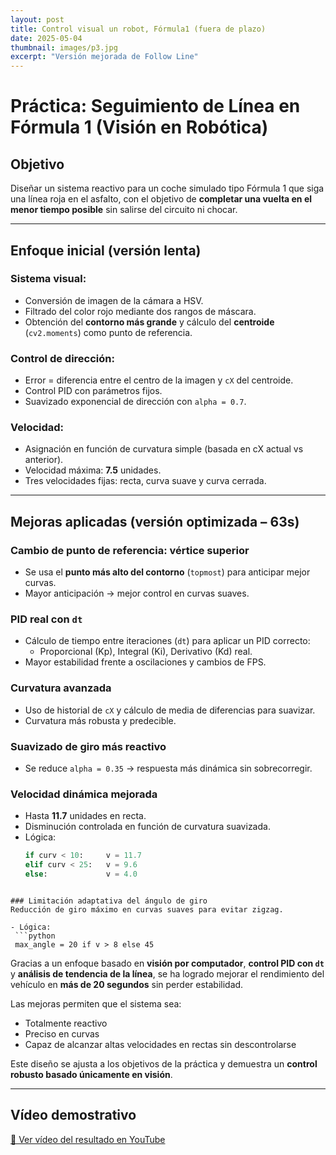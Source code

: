 ```yaml
---
layout: post
title: Control visual un robot, Fórmula1 (fuera de plazo)
date: 2025-05-04
thumbnail: images/p3.jpg
excerpt: "Versión mejorada de Follow Line"
---
```



#  Práctica: Seguimiento de Línea en Fórmula 1 (Visión en Robótica)

##  Objetivo

Diseñar un sistema reactivo para un coche simulado tipo Fórmula 1 que siga una línea roja en el asfalto, con el objetivo de **completar una vuelta en el menor tiempo posible** sin salirse del circuito ni chocar.

---

##  Enfoque inicial (versión lenta)

###  Sistema visual:
- Conversión de imagen de la cámara a HSV.
- Filtrado del color rojo mediante dos rangos de máscara.
- Obtención del **contorno más grande** y cálculo del **centroide** (`cv2.moments`) como punto de referencia.

### Control de dirección:
- Error = diferencia entre el centro de la imagen y `cX` del centroide.
- Control PID con parámetros fijos.
- Suavizado exponencial de dirección con `alpha = 0.7`.

###  Velocidad:
- Asignación en función de curvatura simple (basada en cX actual vs anterior).
- Velocidad máxima: **7.5** unidades.
- Tres velocidades fijas: recta, curva suave y curva cerrada.

---

##  Mejoras aplicadas (versión optimizada – 63s)

###  Cambio de punto de referencia: vértice superior
- Se usa el **punto más alto del contorno** (`topmost`) para anticipar mejor curvas.
- Mayor anticipación → mejor control en curvas suaves.

###  PID real con `dt`
- Cálculo de tiempo entre iteraciones (`dt`) para aplicar un PID correcto:
  - Proporcional (Kp), Integral (Ki), Derivativo (Kd) real.
- Mayor estabilidad frente a oscilaciones y cambios de FPS.

###  Curvatura avanzada
- Uso de historial de `cX` y cálculo de media de diferencias para suavizar.
- Curvatura más robusta y predecible.

###  Suavizado de giro más reactivo
- Se reduce `alpha = 0.35` → respuesta más dinámica sin sobrecorregir.

###  Velocidad dinámica mejorada
- Hasta **11.7** unidades en recta.
- Disminución controlada en función de curvatura suavizada.
- Lógica:
  ```python
  if curv < 10:     v = 11.7
  elif curv < 25:   v = 9.6
  else:             v = 4.0
 ```

### Limitación adaptativa del ángulo de giro
Reducción de giro máximo en curvas suaves para evitar zigzag.

- Lógica:
  ```python
  max_angle = 20 if v > 8 else 45

 ```

Gracias a un enfoque basado en **visión por computador**, **control PID con `dt`** y **análisis de tendencia de la línea**, se ha logrado mejorar el rendimiento del vehículo en **más de 20 segundos** sin perder estabilidad.

Las mejoras permiten que el sistema sea:

- Totalmente reactivo  
-  Preciso en curvas  
- Capaz de alcanzar altas velocidades en rectas sin descontrolarse

Este diseño se ajusta a los objetivos de la práctica y demuestra un **control robusto basado únicamente en visión**.

---

##  Vídeo demostrativo

[🔗 Ver vídeo del resultado en YouTube](https://www.youtube.com/watch?v=AQUI_TU_VIDEO)

<!-- También puedes usar este formato para una miniatura clicable en HTML si lo usas en una web o GitHub Pages:

<a href="https://www.youtube.com/watch?v=AQUI_TU_VIDEO" target="_blank">
  <img src="https://img.youtube.com/vi/AQUI_TU_VIDEO/0.jpg" alt="Ver vídeo" width="480"/>
</a>

-->
